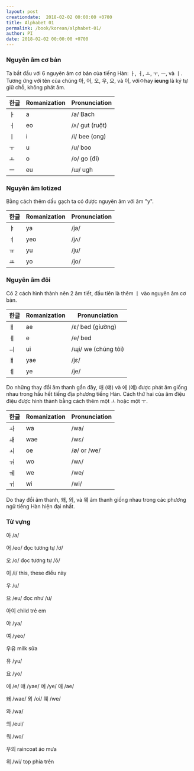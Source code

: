 ```yaml
---
layout: post
creationdate:  2018-02-02 00:00:00 +0700
title: Alphabet 01
permalink: /book/korean/alphabet-01/
author: PI
date: 2018-02-02 00:00:00 +0700
---
```


### Nguyên âm cơ bản

Ta bắt đầu với 6 nguyên âm cơ bản của tiếng Hàn: ㅏ, ㅓ, ㅗ, ㅜ, ㅡ, và ㅣ. Tương ứng với tên của chúng 아, 어, 오, 우, 으, và 이, vớiㅇhay **ieung** là ký tự giữ chỗ, không phát âm.

| 한글 |	Romanization | Pronunciation |
|-----|------|------|
| ㅏ| a |	/a/ Bach |
| ㅓ | eo | /ʌ/ gut  (ruột)|
| ㅣ | i | /i/ bee (ong) |
| ㅜ | u | /u/ boo |
| ㅗ | o |	 /o/ go (đi)|
| ㅡ | eu | /ɯ/ ugh |

### Nguyên âm Iotized
Bằng cách thêm dấu gạch ta có được nguyên âm với âm "y".

| 한글 	| Romanization | 	Pronunciation |
|-----|------|------|
| ㅑ | 	ya |	/ja/ |
| ㅕ| 	yeo |	/jʌ/ |
| ㅠ |	yu |	/ju/ |
| ㅛ |	yo | 	/jo/ |

### Nguyên âm đôi

Có 2 cách hình thành nên 2 âm tiết, đầu tiên là thêm ㅣ vào nguyên âm cơ bản.

|한글 |	Romanization  |	Pronunciation |
|-----|------|------|
|ㅐ |	ae 	| /ɛ/ bed (giường)|
|ㅔ |	e 	| /e/ bed |
|ㅢ |	ui 	| /ɰi/ we (chúng tôi)|
|ㅒ| 	yae |	/jɛ/ |
| ㅖ |	ye |	/je/ |

Do những thay đổi âm thanh gần đây, 애 (얘) và 에 (예) được phát âm giống nhau trong hầu hết tiếng địa phương tiếng Hàn.
Cách thứ hai của âm điệu điệu được hình thành bằng cách thêm một ㅗ hoặc một ㅜ.

|한글 |	Romanization 	| Pronunciation |
|-----|------|------|
|ㅘ 	|wa |	/wa/ |
|ㅙ 	|wae |	/wɛ/ |
|ㅚ 	|oe |	/ø/ or /we/ |
|ㅝ 	|wo |	/wʌ/ |
|ㅞ 	|we |	/we/ |
|ㅟ 	|wi 	|/wi/ |

Do thay đổi âm thanh, 왜, 외, và 웨 âm thanh giống nhau trong các phương ngữ tiếng Hàn hiện đại nhất.

### Từ vựng

아       /a/

어      /eo/      đọc tương tự /ơ/

오      /o/      đọc tương tự /ô/

이      /i/      this, these      điều này

우      /u/

으      /eu/      đọc như /ư/

아이   child   trẻ em
 
야  /ya/
  
여 /yeo/
   
우유   milk   sữa

유  /yu/

 요 /yo/
 
 에  /e/  얘  /yae/   예  /ye/   애 /ae/ 
 
 왜  /wae/    외  /oi/     웨  /we/
 
 와  /wa/   
 
 의  /eui/ 
 
  워  /wo/
  
 우의   raincoat    áo mưa
  
  위  /wi/  top  phía trên
   

 
 
 
 
 
 
 
 
 
 